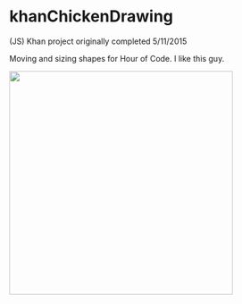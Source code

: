 # khanChickenDrawing
(JS) Khan project originally completed 5/11/2015

Moving and sizing shapes for Hour of Code. I like this guy.

<img src ="http://40.media.tumblr.com/6210e62aa071ba1ba29d170b1a5f65a1/tumblr_inline_nqmtchCNj91tvc5hi_1280.png" width="400" height="400">
